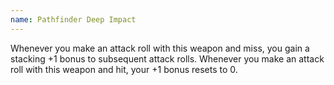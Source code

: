 ```yaml
---
name: Pathfinder Deep Impact
---
```

Whenever you make an attack roll with this weapon and miss, you gain a stacking +1 bonus to 
subsequent attack rolls. Whenever you make an attack roll with this weapon and hit, your +1 bonus 
resets to 0.